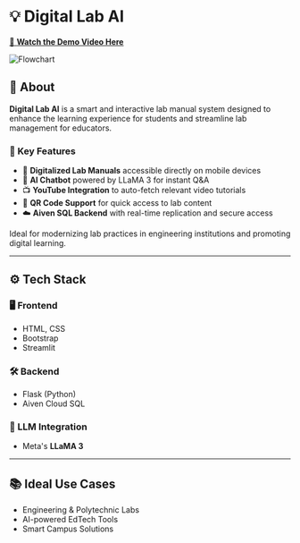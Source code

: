 # 💡 Digital Lab AI

[🎥 **Watch the Demo Video Here**](https://www.youtube.com/watch?v=Om8JNt82R9I)

![Flowchart](https://github.com/user-attachments/assets/f3f8e489-4c33-4bdd-a54f-eddb3c6e33d3)



## 📌 About

**Digital Lab AI** is a smart and interactive lab manual system designed to enhance the learning experience for students and streamline lab management for educators.

### 🔑 Key Features

- 📘 **Digitalized Lab Manuals** accessible directly on mobile devices  
- 🤖 **AI Chatbot** powered by LLaMA 3 for instant Q&A  
- 📺 **YouTube Integration** to auto-fetch relevant video tutorials  
- 🔗 **QR Code Support** for quick access to lab content  
- ☁️ **Aiven SQL Backend** with real-time replication and secure access  

Ideal for modernizing lab practices in engineering institutions and promoting digital learning.

---

## ⚙️ Tech Stack

### 🖥️ Frontend
- HTML, CSS
- Bootstrap
- Streamlit

### 🛠️ Backend
- Flask (Python)
- Aiven Cloud SQL

### 🧠 LLM Integration
- Meta's **LLaMA 3** 

---

## 📚 Ideal Use Cases
- Engineering & Polytechnic Labs  
- AI-powered EdTech Tools  
- Smart Campus Solutions  
